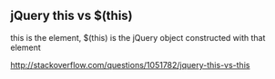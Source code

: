 ## jQuery this vs $(this)
this is the element, $(this) is the jQuery object constructed with that element

http://stackoverflow.com/questions/1051782/jquery-this-vs-this
